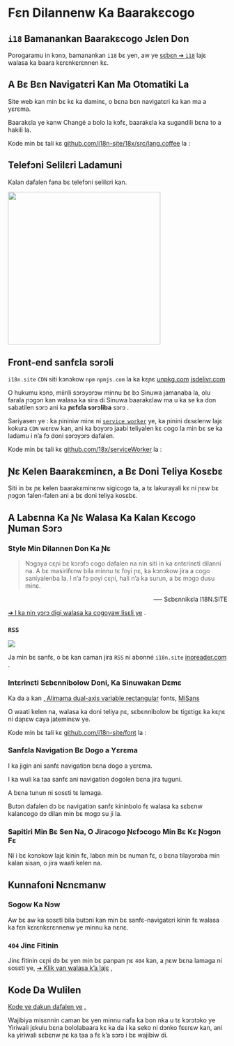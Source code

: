 # Fɛn Dilannenw Ka Baarakɛcogo

## `i18` Bamanankan Baarakɛcogo Jɛlen Don

Porogaramu in kɔnɔ, bamanankan `i18` bɛ yen, aw ye [sɛbɛn ➔ `i18`](/i18) lajɛ walasa ka baara kɛrɛnkɛrɛnnen kɛ.

## A Bɛ Bɛn Navigatɛri Kan Ma Otomatiki La

Site web kan min bɛ kɛ ka daminɛ, o bɛna bɛn navigatɛri ka kan ma a yɛrɛma.

Baarakɛla ye kanw Changé a bolo la kɔfɛ, baarakɛla ka sugandili bɛna to a hakili la.

Kode min bɛ tali kɛ [github.com/i18n-site/18x/src/lang.coffee](https://github.com/i18n-site/18x/blob/main/src/lang.coffee) la :

## Telefɔni Selilɛri Ladamuni

Kalan dafalen fana bɛ telefɔni selilɛri kan.

<img src="//p.3ti.site/1721379497.avif" width="350px">

## <a rel=id href="#ha" id="ha"></a> Front-end sanfɛla sɔrɔli

`i18n.site` `CDN` siti kɔnɔkow `npm` `npmjs.com` la ka kɛɲɛ [unpkg.com](//unpkg.com) [jsdelivr.com](//jsdelivr.com)

O hukumu kɔnɔ, miirili sɔrɔyɔrɔw minnu bɛ bɔ Sinuwa jamanaba la, olu farala ɲɔgɔn kan walasa ka sira di Sinuwa baarakɛlaw ma u ka se ka don sabatilen sɔrɔ ani ka **ɲɛfɛla sɔrɔliba** sɔrɔ .

Sariyasen ye : ka ɲininiw minɛ ni [`service worker`](https://developer.mozilla.org/docs/Web/API/Service_Worker_API) ye, ka ɲinini dɛsɛlenw lajɛ kokura `CDN` wɛrɛw kan, ani ka bɔyɔrɔ jaabi teliyalen kɛ cogo la min bɛ se ka ladamu i n’a fɔ doni sɔrɔyɔrɔ dafalen.

Kode min bɛ tali kɛ [github.com/18x/serviceWorker](https://github.com/i18n-site/18x/tree/main/serviceWorker) la :

## Ɲɛ Kelen Baarakɛminɛn, a Bɛ Doni Teliya Kosɛbɛ

Siti in bɛ ɲɛ kelen baarakɛminɛnw sigicogo ta, a tɛ lakurayali kɛ ni ɲɛw bɛ ɲɔgɔn falen-falen ani a bɛ doni teliya kosɛbɛ.

## A Labɛnna Ka Ɲɛ Walasa Ka Kalan Kɛcogo Ɲuman Sɔrɔ

### Style Min Dilannen Don Ka Ɲɛ

> Nɔgɔya cɛɲi bɛ kɔrɔfɔ cogo dafalen na nin siti in ka ɛntɛrinɛti dilanni na.
> A bɛ masirifɛnw bila minnu tɛ foyi ɲɛ, ka kɔnɔkow jira a cogo saniyalenba la.
> I n’a fɔ poyi cɛɲi, hali n’a ka surun, a bɛ mɔgɔ dusu minɛ.

<p style="text-align:right">── Sɛbɛnnikɛla I18N.SITE</p>

[➔ I ka nin yɔrɔ digi walasa ka cogoyaw lisɛli ye](/i18n.site/md/styl) .

### `RSS`

![](//p.3ti.site/1725541085.avif)

Ja min bɛ sanfɛ, o bɛ kan caman jira `RSS` ni abonné `i18n.site` [inoreader.com](//inoreader.com) .

### Intɛrinɛti Sɛbɛnnibolow Doni, Ka Sinuwakan Dɛmɛ

Ka da a kan [, Alimama dual-axis variable rectangular](https://www.iconfont.cn/fonts/detail?cnid=pOvFIr086ADR) fonts, [MiSans](https://hyperos.mi.com/font/zh/download/)

O waati kelen na, walasa ka doni teliya ɲɛ, sɛbɛnnibolow bɛ tigɛtigɛ ka kɛɲɛ ni daɲɛw caya jateminɛw ye.

Kode min bɛ tali kɛ [github.com/i18n-site/font](https://github.com/i18n-site/font) la :

### Sanfɛla Navigatiɔn Bɛ Dogo a Yɛrɛma

I ka jigin ani sanfɛ navigatiɔn bɛna dogo a yɛrɛma.

I ka wuli ka taa sanfɛ ani navigatiɔn dogolen bɛna jira tuguni.

A bɛna tunun ni sosɛti tɛ lamaga.

Butɔn dafalen dɔ bɛ navigatiɔn sanfɛ kininbolo fɛ walasa ka sɛbɛnw kalancogo dɔ dilan min bɛ mɔgɔ su ji la.

### Sapitiri Min Bɛ Sen Na, O Jiracogo Ɲɛfɔcogo Min Bɛ Kɛ Ɲɔgɔn Fɛ

Ni i bɛ kɔnɔkow lajɛ kinin fɛ, labɛn min bɛ numan fɛ, o bɛna tilayɔrɔba min kalan sisan, o jira waati kelen na.

## Kunnafoni Nɛnɛmanw

### Sogow Ka Nɔw

Aw bɛ aw ka sosɛti bila butɔni kan min bɛ sanfɛ-navigatɛri kinin fɛ walasa ka fɛn kɛrɛnkɛrɛnnenw ye minnu ka nɛnɛ.

### `404` Jinɛ Fitinin

Jinɛ fitinin cɛɲi dɔ bɛ yen min bɛ panpan ɲɛ `404` kan, a ɲɛw bɛna lamaga ni sosɛti ye, [➔ Klik yan walasa k’a lajɛ](/404) ,

## Kode Da Wulilen

[Kode ye dakun dafalen ye](/i18n.site/c/src) [.](//groups.google.com/u/2/g/i18n-site)

Wajibiya misɛnnin caman bɛ yen minnu nafa ka bon nka u tɛ kɔrɔtɔko ye Yiriwali jɛkulu bɛna bololabaara kɛ ka da i ka seko ni dɔnko fɛɛrɛw kan, ani ka yiriwali sɛbɛnw ɲɛ ka taa a fɛ k’a sɔrɔ i bɛ wajibiw di.